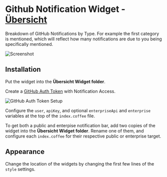 # Github Notification Widget - [Übersicht](http://tracesof.net/uebersicht/)

Breakdown of GitHub Notifications by Type. For example the first category is mentioned, which will reflect how many notifications are due to you being specifically mentioned.

![Screenshot](https://github.com/mtscout6/uebersicht-github-notifications/raw/master/screenshot.png)

## Installation

Put the widget into the __Übersicht Widget folder__.

Create a [GitHub Auth Token](https://help.github.com/articles/creating-an-access-token-for-command-line-use/) with Notification Access.

![GitHub Auth Token Setup](http://cl.ly/image/1b2b3m0h3j2w/Image%202015-01-16%20at%208.30.36%20AM.png)

Configure the `user`, `apiKey`, and optional `enterpriseApi` and `enterprise` variables at the top of the `index.coffee` file.

To get both a public and enterpise notification bar, add two copies of the widget into the __Übersicht Widget folder__. Rename one of them, and configure each `index.coffee` for their respective public or enterprise target.

## Appearance

Change the location of the widgets by changing the first few lines of the `style` settings.
